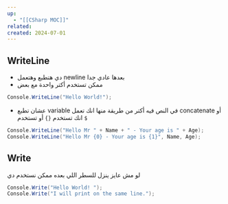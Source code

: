 ```yaml
---
up:
  - "[[CSharp MOC]]"
related: 
created: 2024-07-01
---
```

## WriteLine
 - دي هتطبع وهتعمل newline بعدها عادي جدا 
- ممكن تستخدم أكتر واحدة مع بعض

```cs
Console.WriteLine("Hello World!");
```

- عشان تطبع variable في النص فيه أكتر من طريقة منها انك تعمل concatenate أو انك تستخدم `{}` أو تستخدم `$`

```cs
Console.WriteLine("Hello Mr " + Name + " - Your age is " + Age);
Console.WriteLine("Hello Mr {0} - Your age is {1}", Name, Age);
```
## Write
لو مش عايز ينزل للسطر اللي بعده ممكن نستخدم دي 
```cs
Console.Write("Hello World! ");
Console.Write("I will print on the same line.");
```

